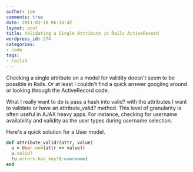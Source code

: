 ```yaml
---
author: joe
comments: true
date: 2011-02-18 06:14:42
layout: post
title: Validating a Single Attribute in Rails ActiveRecord
wordpress_id: 274
categories:
- code
tags:
- rails3
---
```


Checking a single attribute on a model for validity doesn't seem to be possible in Rails.  Or at least I couldn't find a quick answer googling around or looking through the ActiveRecord code.

What I really want to do is pass a hash into valid? with the attributes I want to validate or have an attribute_valid? method. This level of granularity is often useful in AJAX heavy apps. For instance, checking for username availability and validity as the user types during username selection.

Here's a quick solution for a User model.

```ruby
def attribute_valid?(attr, value)
  u = User.new(attr => value))
  u.valid?
  !u.errors.has_key?(:username)
end
```
